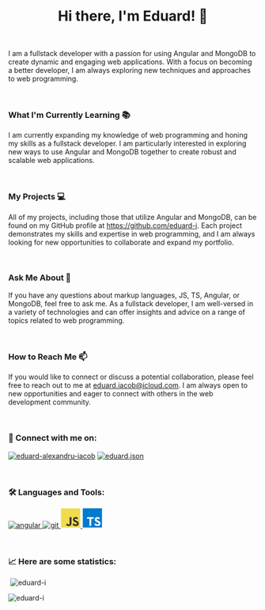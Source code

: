 <h1 align="center">Hi there, I'm Eduard! 👋</h1>

<br>

I am a fullstack developer with a passion for using Angular and MongoDB to create dynamic and engaging web applications. With a focus on becoming a better developer, I am always exploring new techniques and approaches to web programming.

<br>

<h3>What I'm Currently Learning 📚</h3>

I am currently expanding my knowledge of web programming and honing my skills as a fullstack developer. I am particularly interested in exploring new ways to use Angular and MongoDB together to create robust and scalable web applications.

<br>

<h3>My Projects 💻</h3>

All of my projects, including those that utilize Angular and MongoDB, can be found on my GitHub profile at https://github.com/eduard-i. Each project demonstrates my skills and expertise in web programming, and I am always looking for new opportunities to collaborate and expand my portfolio.

<br>

<h3>Ask Me About 💬</h3>

If you have any questions about markup languages, JS, TS, Angular, or MongoDB, feel free to ask me. As a fullstack developer, I am well-versed in a variety of technologies and can offer insights and advice on a range of topics related to web programming.

<br>

<h3>How to Reach Me 📫</h3>

If you would like to connect or discuss a potential collaboration, please feel free to reach out to me at eduard.iacob@icloud.com. I am always open to new opportunities and eager to connect with others in the web development community.

<br>

<h3 align="left">👥 Connect with me on:</h3>
<p align="left">
<a href="https://linkedin.com/in/eduard-alexandru-iacob" target="blank"><img align="center" src="https://raw.githubusercontent.com/rahuldkjain/github-profile-readme-generator/master/src/images/icons/Social/linked-in-alt.svg" alt="eduard-alexandru-iacob" height="30" width="40" /></a>
<a href="https://instagram.com/eduard.json" target="blank"><img align="center" src="https://raw.githubusercontent.com/rahuldkjain/github-profile-readme-generator/master/src/images/icons/Social/instagram.svg" alt="eduard.json" height="30" width="40" /></a>
</p>

<br>

<h3 align="left">🛠 Languages and Tools:</h3>
<p align="left"> <a href="https://angular.io" target="_blank"> <img src="https://angular.io/assets/images/logos/angular/angular.svg" alt="angular" width="40" height="40"/> </a> <a href="https://git-scm.com/" target="_blank"> <img src="https://www.vectorlogo.zone/logos/git-scm/git-scm-icon.svg" alt="git" width="40" height="40"/> </a> <a href="https://developer.mozilla.org/en-US/docs/Web/JavaScript" target="_blank"> <img src="https://raw.githubusercontent.com/devicons/devicon/master/icons/javascript/javascript-original.svg" alt="javascript" width="40" height="40"/> </a> <a href="https://www.typescriptlang.org/" target="_blank"> <img src="https://raw.githubusercontent.com/devicons/devicon/master/icons/typescript/typescript-original.svg" alt="typescript" width="40" height="40"/> </a> </p>

<br>

<h3 align="left">📈 Here are some statistics:</h3>
<p>&nbsp;<img align="center" src="https://github-readme-stats.vercel.app/api?username=eduard-i&show_icons=true&locale=en" alt="eduard-i" /></p>

<p align="left"> <img src="https://komarev.com/ghpvc/?username=eduard-i&label=Profile%20views&color=0e75b6&style=flat" alt="eduard-i" /> </p>
